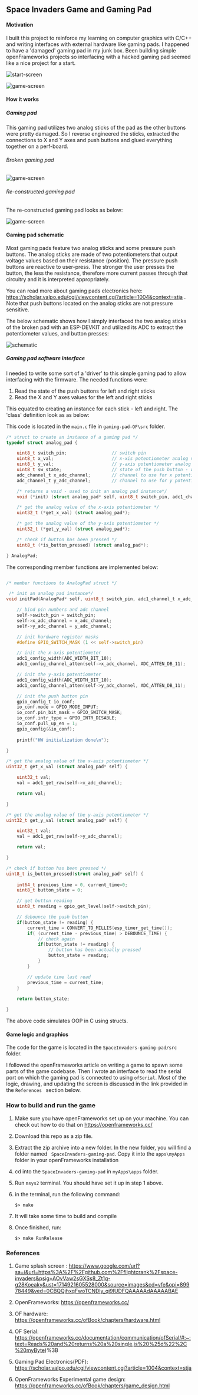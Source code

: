 ## Space Invaders Game and Gaming Pad

#### Motivation 

I built this project to reinforce my learning on computer graphics with C/C++ and writing interfaces with external hardware like gaming pads. I happened to have a 'damaged' gaming pad in my junk box. Been building simple openFrameworks projects so interfacing with a hacked gaming pad seemed like a nice project for a start.

![start-screen](./img/start-screen.png)

![game-screen](.\img\game-screen.png)

#### How it works

##### Gaming pad 

This gaming pad utilizes two analog sticks of the pad as the other buttons were pretty damaged. So I reverse engineered the sticks, extracted the connections to X and Y axes and push buttons and glued everything together on a perf-board. 

###### Broken gaming pad

![game-screen](.\img\broken.jpg)



###### Re-constructed gaming pad

The re-constructed gaming pad looks as below: 

![game-screen](.\img\gaming-pad.jpg)



#### Gaming pad schematic

Most gaming pads feature two analog sticks and some pressure push buttons. The analog sticks are made of two potentiometers that output  voltage values based on their resistance (position). The pressure push buttons are reactive to user-press. The stronger the user presses the button, the less the resistance, therefore more current passes through that circuitry and it is interpreted appropriately.

You can read more about gaming pads electronics here: https://scholar.valpo.edu/cgi/viewcontent.cgi?article=1004&context=stja . Note that push buttons located on the analog sticks are not pressure sensitive.

The below schematic shows how I simply interfaced the two analog sticks of the broken pad with an ESP-DEVKIT and utilized its ADC to extract the potentiometer values, and button presses: 

![schematic](.\img\schematic.png)



##### Gaming pad software interface 

I needed to write some sort of a 'driver' to this simple gaming pad to allow interfacing with the firmware. The needed functions were:

1. Read the state of the push buttons for left and right sticks
2. Read the X and Y axes values for the left and right sticks

This equated to creating an instance for each stick - left and right. The 'class' definition look as as below:

This code is located in the ```main.c``` file in ```gaming-pad-OF\src``` folder.

```C
/* struct to create an instance of a gaming pad */
typedef struct analog_pad {

    uint8_t switch_pin;                 // switch pin
    uint8_t x_val;                      // x-xis potentiometer analog value
    uint8_t y_val;                      // y-axis potentiometer analog value
    uint8_t sw_state;                   // state of the push button - whether presed or not
    adc_channel_t x_adc_channel;        // channel to use for x potentiometer
    adc_channel_t y_adc_channel;        // channel to use for y potentiometer

    /* returns a void - used to init an analog pad instance*/
    void (*init) (struct analog_pad* self, uint8_t switch_pin, adc1_channel_t x_adc_channel, adc_channel_t y_adc_channel); 

    /* get the analog value of the x-axis potentiometer */
    uint32_t (*get_x_val) (struct analog_pad*);        

    /* get the analog value of the y-axis potentiometer */
    uint32_t (*get_y_val) (struct analog_pad*); 

    /* check if button has been pressed */
    uint8_t (*is_button_pressed) (struct analog_pad*);

} AnalogPad;
```

The corresponding member functions are implemented below:

```c

/* member functions to AnalogPad struct */

 /* init an analog pad instance*/
void initPad(AnalogPad* self, uint8_t switch_pin, adc1_channel_t x_adc_channel, adc_channel_t y_adc_channel) {

    // bind pin numbers and adc channel
    self->switch_pin = switch_pin;
    self->x_adc_channel = x_adc_channel;
    self->y_adc_channel = y_adc_channel;

    // init hardware register masks
    #define GPIO_SWITCH_MASK (1 << self->switch_pin)

    // init the x-axis potentiometer
    adc1_config_width(ADC_WIDTH_BIT_10);
    adc1_config_channel_atten(self->x_adc_channel, ADC_ATTEN_DB_11);

    // init the y-axis potentiometer
    adc1_config_width(ADC_WIDTH_BIT_10);
    adc1_config_channel_atten(self->y_adc_channel, ADC_ATTEN_DB_11);

    // init the push button pin
    gpio_config_t io_conf;
    io_conf.mode = GPIO_MODE_INPUT;
    io_conf.pin_bit_mask = GPIO_SWITCH_MASK;
    io_conf.intr_type = GPIO_INTR_DISABLE;
    io_conf.pull_up_en = 1;
    gpio_config(&io_conf);
    
    printf("HW initialization done\n");

}

/* get the analog value of the x-axis potentiometer */
uint32_t get_x_val (struct analog_pad* self) {

    uint32_t val;
    val = adc1_get_raw(self->x_adc_channel);

    return val;

}

/* get the analog value of the y-axis potentiometer */
uint32_t get_y_val (struct analog_pad* self) {

    uint32_t val;
    val = adc1_get_raw(self->y_adc_channel);

    return val;

}

/* check if button has been pressed */
uint8_t is_button_pressed(struct analog_pad* self) {
    
    int64_t previous_time = 0, current_time=0;
    uint8_t button_state = 0;

    // get button reading
    uint8_t reading = gpio_get_level(self->switch_pin);

    // debounce the push button
    if(button_state != reading) {
        current_time = CONVERT_TO_MILLIS(esp_timer_get_time());
        if( (current_time - previous_time) > DEBOUNCE_TIME) {
            // check again
            if(button_state != reading) {
                // button has been actually pressed
                button_state = reading;
            }
        }

        // update time last read
        previous_time = current_time;
    }
    
    return button_state;

}
```

The above code simulates OOP in C using structs.



#### Game logic and graphics

The code for the game is located in the ```SpaceInvaders-gaming-pad/src``` folder.

I followed the openFrameworks article on writing a game to spawn some parts of the game codebase. Then I wrote an interface to read the serial port on which the gaming pad is connected to using ```ofSerial```. Most of the logic, drawing, and updating the screen is discussed in the link provided in the ```References ``` section below.

### How to build and run the game 



1. Make sure you have openFrameworks  set up on your machine. You can check out how to do that on https://openframeworks.cc/

2. Download this repo as a zip file.

3. Extract the zip archive into a new folder. In the new folder, you will find a folder named ``` SpaceInvaders-gaming-pad```. Copy it into the ```apps\myApps``` folder in your openFrameworks installation

4. cd into the ```SpaceInvaders-gaming-pad``` in ```myApps\apps``` folder.

5. Run ```msys2``` terminal. You should have set it up in step 1 above. 

6. in the terminal, run the following command:

   ```$> make```

7. It will take some time to build and compile

8. Once finished, run:

   ```$> make RunRelease```

   

### References

1. Game splash screen : https://www.google.com/url?sa=i&url=https%3A%2F%2Fgithub.com%2Fflightcrank%2Fspace-invaders&psig=AOvVaw2sGXSs8_Zt1q-g28Koeaky&ust=1714921605528000&source=images&cd=vfe&opi=89978449&ved=0CBQQjhxqFwoTCNDly_qi9IUDFQAAAAAdAAAAABAE

2. OpenFrameworks: https://openframeworks.cc/

3. OF hardware: https://openframeworks.cc/ofBook/chapters/hardware.html

4. OF Serial: https://openframeworks.cc/documentation/communication/ofSerial/#:~:text=Reads%20and%20returns%20a%20single,is%20%25d%22%2C%20myByte)%3B

5. Gaming Pad Electronics(PDF): https://scholar.valpo.edu/cgi/viewcontent.cgi?article=1004&context=stja

6. OpenFrameworks Experimental game design: https://openframeworks.cc/ofBook/chapters/game_design.html

   